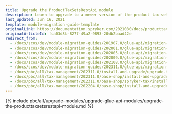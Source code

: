 ```yaml
---
title: Upgrade the ProductTaxSetsRestApi module
description: Learn to upgrade to a newer version of the product tax sets rest api module within your Spryker Tax management feature.
last_updated: Jun 16, 2021
template: module-migration-guide-template
originalLink: https://documentation.spryker.com/2021080/docs/producttaxsetsrestapi-migration-guide
originalArticleId: fca03d8b-8277-49a2-9893-20db2baad42e
redirect_from:
  - /docs/scos/dev/module-migration-guides/201907.0/glue-api/migration-guide-producttaxsetsrestapi.html
  - /docs/scos/dev/module-migration-guides/202001.0/glue-api/migration-guide-producttaxsetsrestapi.html
  - /docs/scos/dev/module-migration-guides/202005.0/glue-api/migration-guide-producttaxsetsrestapi.html
  - /docs/scos/dev/module-migration-guides/202009.0/glue-api/migration-guide-producttaxsetsrestapi.html
  - /docs/scos/dev/module-migration-guides/202108.0/glue-api/migration-guide-producttaxsetsrestapi.html
  - /docs/scos/dev/module-migration-guides/202311.0/glue-api/migration-guide-producttaxsetsrestapi.html  
  - /docs/pbc/all/tax-management/202311.0/install-and-upgrade/upgrade-the-producttaxsetsrestapi-module.html
  - /docs/pbc/all/tax-management/202311.0/base-shop/install-and-upgrade/upgrade-the-producttaxsetsrestapi-module.html
  - /docs/pbc/all/tax-management/202311.0/base-shop/spryker-tax/install-and-upgrade/upgrade-the-producttaxsetsrestapi-module.html
  - /docs/pbc/all/tax-management/202204.0/base-shop/install-and-upgrade/upgrade-the-producttaxsetsrestapi-module.html
---
```


{% include pbc/all/upgrade-modules/upgrade-glue-api-modules/upgrade-the-producttaxsetsrestapi-module.md %} <!-- To edit, see /_includes/pbc/all/upgrade-modules/upgrade-glue-api-modules/upgrade-the-producttaxsetsrestapi-module.md -->
